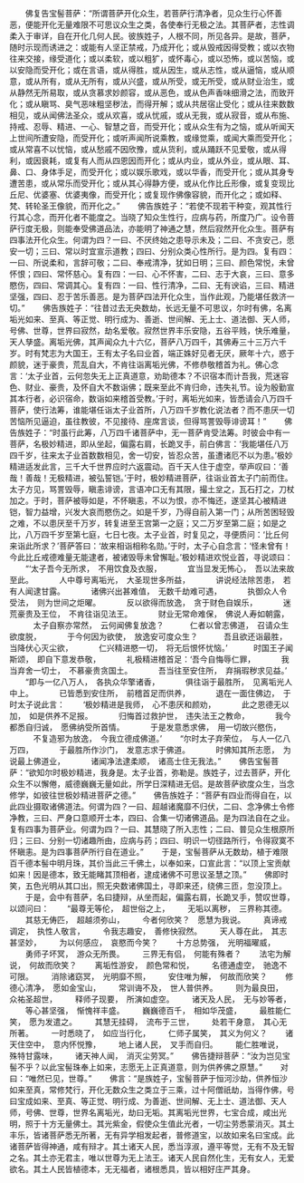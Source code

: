 <!-- { "loadSidebar": true } -->
　　佛复告宝髻菩萨：“所谓菩萨开化众生，若菩萨行清净者，见众生行心怀善恶，便能开化无量难限不可思议众生之类，各使奉行无极之法。其菩萨者，志性调柔入于审详，自在开化几何人民。彼族姓子，人根不同，所见各异。是故，菩萨，随时示现而诱进之：或能有人坚正禁戒，乃成开化；或从毁戒因得受教；或以衣物往来交接，缘受道化；或以柔软，或以粗犷，或怀毒心，或以恐怖，或以苦恼，或以安隐而受开化；或在言语，或从得胜，或从因生，或从志性，或从逼恼，或从顺意，或从所有，或从无所有，或从兴盛，或从所受，或无所受，或从财业治生，或从静然无所易取，或从贪慕求妙颜容，或从恶色，或从色声香味细滑之法，而致开化；或从瞋骂、臭气恶味粗坚秽法，而得开解；或从共居宿止受化；或从往来数数相见，或从闻佛法圣众，或从欢喜，或从忧戚，或从无我，或从寂音，或从布施、持戒、忍辱、精进、一心、智慧之音，而受开化；或从众生有为之恼，或从听闻天上世间所遭安隐，而受开化；或听声闻所说乘教，或缘觉乘，或闻大乘而受开化；或从常喜不以忧恼，或从愁戚不因欣豫，或从货利，或从踊跃不见爱敬，或从得利，或因衰耗，或复有人而从四恩因而开化；或从内业，或从外业，或从眼、耳、鼻、口、身体手足，而受开化；或以娱乐歌戏，或以华香，而受开化；或从其身专遭苦患，或从常乐而受开化；或从其心得静方便，或从化作比丘形像，或复变现比丘尼、优婆塞、优婆夷像，而受开化；或复现作佛像容貌，而开化之；或如释、梵、转轮圣王像貌，而开化之。”
　　佛告族姓子：“若使不现若干种变，观其性行行其心念，而开化者不能度之。当晓了知众生性行，应病与药，所度乃广。设令菩萨行度无极，则能奉受佛道品法，亦能明了神通之慧，然后寂然开化众生。菩萨有四事法开化众生。何谓为四？一曰、不厌终始之患导示未及；二曰、不贪安己，愿安一切；三曰、常以时宜宣示道教；四曰、分别众类心性所行。是为四。复有四：一曰、所说柔和，言辞可敬；二曰、奉戒清净，犹如日明；三曰、颜色常悦，未曾怀恨；四曰、常怀慈心。复有四：一曰、心不怀害，二曰、志于大哀，三曰、意多愍伤，四曰、常调其心。复有四：一曰、性行清净，二曰、无有谀谄，三曰、精进坚强，四曰、忍于苦乐善恶。是为菩萨四法开化众生，当作此观，乃能堪任救济一切。”
　　佛告族姓子：“往昔过去无央数劫，长远无量不可思议，尔时有佛，名离垢光如来、至真、等正觉、明行成为、善逝、世间解、无上士、道法御、天人师，号佛、世尊，世界曰寂然，劫名爱敬。寂然世界丰乐安隐，五谷平贱，快乐难量，天人孳盛。离垢光佛，其声闻众九十六亿，菩萨八万四千，其佛寿三十三万六千岁。时有梵志为大国王，王有太子名曰业首，端正姝好见者无厌，厥年十六，惑于颜貌，迷于豪贵，荒乱自大，不肯往诣离垢光佛，不修恭敬稽首为礼。佛心念言：‘太子业首，云何忽失无上正真道意，劝助德本？不识宿本而计吾我，荒迷容色、财业、豪贵，及怀自大不数诣佛；既来至此不肯归命，违失礼节。设为殷勤宣其本行者，必识宿命，数诣如来稽首受教。’于时，离垢光如来，皆悉请会八万四千菩萨，使行法筹，谁能堪任诣太子业首所，八万四千岁教化说法者？而不患厌一切苦恼所见逼迫，虽往教彼，不见接待、座席言谈，但得骂詈毁辱诽谤耳！”
　　佛告族姓子：“时虽行此筹，八万四千诸菩萨中，无一菩萨肯受法筹。时彼会中有一菩萨，名极妙精进，即从坐起，偏露右肩，长跪叉手，前白佛言：‘我能堪任八万四千岁，往来太子业首数数相见，舍一切安，皆忍众苦，虽遭诸厄不以为患。’极妙精进适发此言，三千大千世界应时六返震动。百千天人住于虚空，举声叹曰：‘善哉！善哉！无极精进，被弘誓铠。’于时，极妙精进菩萨，往诣业首太子门前而住。太子方见，骂詈毁辱，瞋恚诽谤，言语冲口无有其限，撮土坌之，瓦石打之，刀杖加之。于时，菩萨被辱如是，不怀瞋恚，不以为恨，亦不悔还，遂坚其心被精进铠，智力益增，兴发大哀而愍伤之。如是千岁，乃得自前入第一门；从所苦困轻毁之难，不以患厌至千万岁，转复进至王宫第一之庭；又二万岁至第二庭；如是之比，八万四千岁至第七庭，七日七夜。太子业首，时复见之，寻便质问：‘比丘何来诣此所求？’菩萨答曰：‘故来相诣相称名勋。’于时，太子心自念言：‘怪未曾有！今此比丘戒德难量无能逮者，被诸毁辱未曾懈耻。’极妙精进欢悦业首，寻说颂曰：
　　“‘太子吾今无所求，　不用饮食及衣服，
　　　宜当显发无怖心，　吾以法来故至此。
　　　人中尊号离垢光，　大圣现世多所益，
　　　讲说经法除苦患，　若有人闻逮甘露。
　　　诸佛兴出甚难值，　无数千劫难可遇，
　　　执御众人令受法，　则为世间之炬曜。
　　　反以欲得而放逸，　贪于财色自娱乐，
　　　迷荒豪贵及王位，　不肯往诣见法王。
　　　财业无常命难保，　佛说人寿如朝露，
　　　太子自察亦常然，　云何闻佛复放逸？
　　　仁者以曾志佛道，　召请众生欲度脱，
　　　于今何因为欲使，　放逸安可度众生？
　　　吾且欲还诣最胜，　当降伏心灭尘欲，
　　　仁兴精进愍一切，　将无后恨怀忧恼。’
　　　时国王子闻斯颂，　即自下意发恭敬，
　　　礼极精进稽首足：‘吾今自悔辱仁罪，
　　　我当弃舍一切士，　不慕豪贵贪国土。
　　　吾当往至安住所，　弃捐瑕秽求见益。’
　　“即与一亿八万人，　各执众华擎诸香，
　　　俱往诣于最胜所，　见离垢光人中上。
　　　已皆悉到安住所，　前稽首足而供养，
　　　退在一面住佛边，　于时太子说此言：
　　‘极妙精进是我师，　心不患厌和颜劝，
　　　此之恩德无以加，　如是供养不足报。
　　　归悔首过救护世，　违失法王之教命，
　　　我今都悉自归诚，　愿佛纳受所首情。
　　　于是发意悉求佛，　用一切故兴愍伤，
　　　不复造邪为放逸，　今我立德成佛道。’
　　“尔时太子弃荣位，　与人一亿八万四，
　　　于最胜所作沙门，　发意志求于佛道。
　　　时佛知其所志愿，　为说最上佛道业，
　　　诸闻净法逮柔顺，　诸高士住无我法。”
　　佛告宝髻菩萨：“欲知尔时极妙精进，我身是。太子业首，弥勒是。族姓子，过去菩萨，开化众生不以懈倦，威德巍巍无量如此，所学日深精进无侣。是故菩萨欲度众生，当念修学，如彼往世极妙精进菩萨之德。”
　　佛告族姓子：“菩萨有四业而得自在，以此四业摄取诸佛道法。何谓为四？一曰、超越诸魔靡不归伏，二曰、念净佛土令修净教，三曰、严身口意顺开士本，四曰、合集一切诸佛道品。是为四法自在之业。复有四事为菩萨业。何谓为四？一曰、其慧晓了所入志性；二曰、普见众生根原所归；三曰、分别一切诸趣所由，应病与药；四曰、明识一切径路所行，令得寂寞不怀瞋恚。是为四事菩萨所行自在道业。”
　　于是，宝髻菩萨从无数劫，植于难限百千德本髻中明月珠，其价当此三千佛土，以奉如来，口宣此言：“以顶上宝贡献如来！因是德本，致无能睹其顶相者，逮成诸佛不可思议圣慧之顶。”
　　佛即时笑，五色光明从其口出，照无央数诸佛国土，寻即来还，绕佛三匝，忽没顶上。
　　于是，会中有菩萨，名曰捷辩，从坐而起，偏露右肩，长跪叉手，赞叹世尊，以颂问曰：
　　“最尊无等伦，　超世俗之上，
　　无垢以离秽，　三界称其德。
　　其慈无俦匹，　超越须弥山，
　　今者何欣笑？　愿慧为我说。
　　真谛戒调定，　执性人敬言，
　　令我志趣安，　善修快寂然。
　　天人尊在此，　其志甚坚妙，
　　为以何感应，　哀愍而今笑？
　　十方总势强，　光明福曜威，
　　勇师子坏冥，　游众无所畏。
　　三界无有侣，　何能有殊者？
　　法宅为解说，　何故而欣笑？
　　离垢性游安，　颜色常和悦，
　　名德通虚空，　驰逸不可限。
　　消除诸窈冥，　光明靡不照，
　　安住唯为解，　何故而欣笑？
　　修德心清净，　愿如金宝山，
　　常训诲不及，　世人普供养。
　　则为最良田，　众祐圣超世，
　　释师子现要，　所演如虚空。
　　诸天及人民，　无与妙等者，
　　等心甚坚强，　惭愧祥丰盛。
　　巍巍德百千，　相如华茂盛，
　　最胜能仁笑，　愿为发遣之。
　　其慧无挂碍，　流布于三世，
　　处若干身意，　其心无所著。
　　一时悉晓了，　如应当行化，
　　仁师子属笑，　其义为何义？
　　诸天住空中，　意内怀悦豫，
　　地上诸人民，　叉手而自归。
　　能仁胜唯说，　殊特甘露味，
　　诸天神人闻，　消灭尘劳冥。”
　　佛告捷辩菩萨：“汝为岂见宝髻不乎？以此宝髻珠奉上如来，志愿无上正真道意，则为供养佛之原慧。”
　　对曰：“唯然已见，世尊。”
　　佛言：“是族姓子，宝髻菩萨于恒河沙劫，供养恒沙如来至真，常修梵行，开化无数众生之类立于三乘，过十阿僧祇劫，当得作佛，号曰宝成如来、至真、等正觉、明行成、为善逝、世间解、无上士、道法御、天人师，号佛、世尊，世界名离垢光，劫曰无垢。其离垢光世界，七宝合成，咸出光明，照于十方无量佛土。其光紫金，假使众生值此光者，一切尘劳悉蒙消灭。其土丰乐，皆诸菩萨悉无所著，无有异学相发起者，普修道宝，以故如来名曰宝成。此诸菩萨皆得神通，咸有辩才。其土诸天人民，悉当淳淑，遵平等觉，无有不及无智之名。其土亦无君主，唯以世尊为无上法王。诸天人民自然化生，无有女人，无爱欲名。其土人民皆植德本，无无福者，诸根悉具，皆以相好庄严其身。
